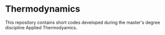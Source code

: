 # Thermodynamics
 This repository contains short codes developed during the master's degree discipline Applied Thermodyamics.
